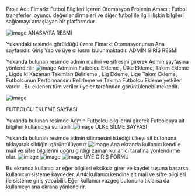 Proje Adı: Fimarkt Futbol Bilgileri İçeren Otomasyon
Projenin Amacı : Futbol transferleri oyuncu değerlendirmeleri ve diğer futbol ile ilgili ilişkin bilgileri sağlamayı amaçlayan bir platformdur

![image](https://github.com/ili0420/Bus-Station-Automation/assets/135699517/f705be20-4196-45e5-b36d-d9a449df3953)
   ANASAYFA RESMİ 

Yukarıdaki resimde görüldüğü üzere Fimarkt Otomasyonunun Ana sayfasıdır. Giriş Yap ve üye ol kısmı bulunmaktadır. ADMİN GİRİŞ RESMİ

Yukarıda bulunan resimde admin mailini ve şifresini girerek Admin sayfasına yönlendirilir 
![image](https://github.com/ili0420/Bus-Station-Automation/assets/135699517/0e6edf68-91fe-4918-a40b-41d5fd741a73)
Adminin Futbolcu Ekleme , Ülke Ekleme, Takım Ekleme , Ligde ki Kazanan Takımları Belirleme , Lig Ekleme, Lige Takım Ekleme, Futbolcunun Performansını Belirleme ve Takıma Futbolcu Ekleme yetkileri vardır . Bu eklenen tüm veriler üyeler tarafından görüntülenebilmektedir.

![image](https://github.com/ili0420/Bus-Station-Automation/assets/135699517/5f2470e6-e7de-4214-a4c9-748d318d393f)

FUTBOLCU EKLEME SAYFASI 

Yukarıda bulunan resimde Admin Futbolcu bilgilerini girerek Futbolcuya ait bilgileri kullanıcıya sunabilir.![image](https://github.com/ili0420/Bus-Station-Automation/assets/135699517/749ea8ba-ebf2-4850-a009-9f08de39d3bc)
ÜLKE SİLME SAYFASI

Yukarıda bulunan resimde admin silinmesini istediği ülkeyi sil butonuna tıklayarak sildiğini görüntülüyoruz 
![image](https://github.com/ili0420/Bus-Station-Automation/assets/135699517/703a24d5-0f3c-4658-9935-7c38e850b4c5)
Ana ekranda kullanıcı kendi e mail ve şifre bilgilerini doğru girdiği zaman kullanıcı tarafına yönlendirme olur.
![image](https://github.com/ili0420/Bus-Station-Automation/assets/135699517/931af225-59a8-4edf-b4a3-9bcf0cfc1c8b)
![image](https://github.com/ili0420/Bus-Station-Automation/assets/135699517/14087fbd-4b06-457f-a1a8-b0565cc0b5bf)
![image](https://github.com/ili0420/Bus-Station-Automation/assets/135699517/459934f4-a7cc-480b-af49-21708954a539)
ÜYE GİRİŞ FORMU

Bu ekranda kullanıcılar eğer bilgileri eksiksiz girer ve kaydet tuşuna basarsa kullanıcıyı sisteme kaydeder. Artık kullanıcı kendine ait mail ve şifre bilgileri ile sisteme giriş yapabilir.
Eğer kullanıcı vazgeç butonuna tıklarsa da kullanıcıyı ana ekrana yönlendirir.
